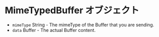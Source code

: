 # MimeTypedBuffer オブジェクト

* `mimeType` String - The mimeType of the Buffer that you are sending.
* `data` Buffer - The actual Buffer content.